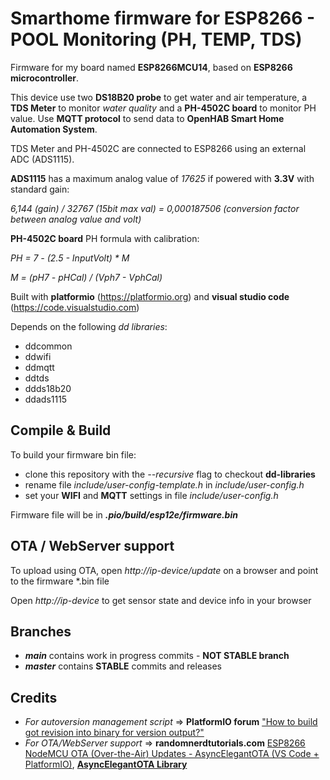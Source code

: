 # Smarthome firmware for ESP8266 - POOL Monitoring (PH, TEMP, TDS)
Firmware for my board named **ESP8266MCU14**, based on **ESP8266 microcontroller**.

This device use two **DS18B20 probe** to get water and air temperature, a **TDS Meter** to monitor *water quality* and a **PH-4502C board** to monitor PH value. Use **MQTT protocol** to send data to **OpenHAB Smart Home Automation System**.

TDS Meter and PH-4502C are connected to ESP8266 using an external ADC (ADS1115).

**ADS1115** has a maximum analog value of *17625* if powered with **3.3V** with standard gain:

*6,144 (gain) /	32767 (15bit max val) =	0,000187506 (conversion factor between analog value and volt)*

**PH-4502C board** PH formula with calibration:

*PH = 7 - (2.5 - InputVolt) * M*

*M = (pH7 - pHCal) / (Vph7 - VphCal)*

Built with **platformio** (https://platformio.org) and **visual studio code** (https://code.visualstudio.com)

Depends on the following *dd libraries*:

 - ddcommon
 - ddwifi
 - ddmqtt
 - ddtds
 - ddds18b20
 - ddads1115
 
## Compile & Build

To build your firmware bin file:
 - clone this repository with the *--recursive* flag to checkout **dd-libraries**
 - rename file *include/user-config-template.h* in *include/user-config.h*
 - set your **WIFI** and **MQTT** settings in file *include/user-config.h*
 
Firmware file will be in ***.pio/build/esp12e/firmware.bin***

## OTA / WebServer support

To upload using OTA, open *http://ip-device/update* on a browser and point to the firmware \*.bin file

Open *http://ip-device* to get sensor state and device info in your browser

## Branches
 - ***main*** contains work in progress commits - **NOT STABLE branch**
 - ***master*** contains **STABLE** commits and releases

## Credits
 - *For autoversion management script* => **PlatformIO forum** ["How to build got revision into binary for version output?"](https://community.platformio.org/t/how-to-build-got-revision-into-binary-for-version-output/15380/5)
  - *For OTA/WebServer support* => **randomnerdtutorials.com** [ESP8266 NodeMCU OTA (Over-the-Air) Updates - AsyncElegantOTA (VS Code + PlatformIO)](https://randomnerdtutorials.com/esp8266-nodemcu-ota-over-the-air-vs-code), **[AsyncElegantOTA Library](https://github.com/ayushsharma82/AsyncElegantOTA)**